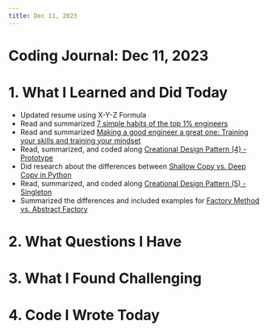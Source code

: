 ```yaml
---
title: Dec 11, 2023
---
```


# Coding Journal: Dec 11, 2023

# 1. What I Learned and Did Today
- Updated resume using X-Y-Z Formula
- Read and summarized [7 simple habits of the top 1% engineers](https://quinnle.io/docs/tech-blogs/notes/post_19)
- Read and summarized [Making a good engineer a great one: Training your skills and training your mindset](https://quinnle.io/docs/tech-blogs/notes/post_20)
- Read, summarized, and coded along [Creational Design Pattern (4) - Prototype](https://quinnle.io/docs/learning-journal/dive-into-design-patterns/post_07)
- Did research about the differences between [Shallow Copy vs. Deep Copy in Python](https://quinnle.io/docs/research-topics/copy_in_python)
- Read, summarized, and coded along [Creational Design Pattern (5) - Singleton](https://quinnle.io/docs/learning-journal/dive-into-design-patterns/post_08)
- Summarized the differences and included examples for [Factory Method vs. Abstract Factory](https://quinnle.io/docs/learning-journal/dive-into-design-patterns/post_09)
# 2. What Questions I Have


# 3. What I Found Challenging


# 4. Code I Wrote Today
